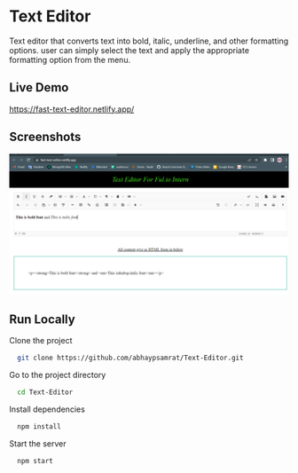 
# Text Editor

Text editor that converts text into bold, italic, underline, and other formatting options. user can simply select the text and apply the appropriate formatting option from the menu.

## Live Demo

https://fast-text-editor.netlify.app/

## Screenshots

![](/screenshot/main.png)

## Run Locally

Clone the project

```bash
  git clone https://github.com/abhaypsamrat/Text-Editor.git
```

Go to the project directory

```bash
  cd Text-Editor
```

Install dependencies

```bash
  npm install
```

Start the server

```bash
  npm start
```



